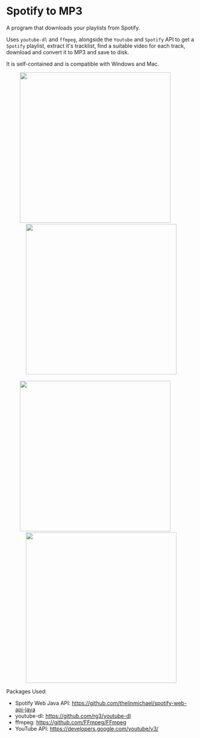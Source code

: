 # Spotify to MP3
A program that downloads your playlists from Spotify.

Uses `youtube-dl` and `ffmpeg`, alongside the `Youtube` and `Spotify` API to get a `Spotify` playlist, extract it's tracklist, find a suitable video for each track, download and convert it to MP3 and save to disk.

It is self-contained and is compatible with Windows and Mac.

<p align="center"><img src="https://i.imgur.com/l7UyjsF.png" data-canonical-src="https://i.imgur.com/l7UyjsF.png" width="400" />&nbsp;&nbsp;&nbsp;&nbsp;&nbsp;&nbsp;&nbsp;&nbsp;<img src="https://i.imgur.com/kyJPjKg.png" data-canonical-src="https://i.imgur.com/kyJPjKg.png" width="400" /><br><br><img src="https://i.imgur.com/hMa5yZS.png" data-canonical-src="https://i.imgur.com/hMa5yZS.png" width="400" />&nbsp;&nbsp;&nbsp;&nbsp;&nbsp;&nbsp;&nbsp;&nbsp;<img src="https://i.imgur.com/SlFxvuC.png" data-canonical-src="https://i.imgur.com/SlFxvuC.png" width="400" /></p>

Packages Used:
- Spotify Web Java API: https://github.com/thelinmichael/spotify-web-api-java
- youtube-dl: https://github.com/rg3/youtube-dl
- ffmpeg: https://github.com/FFmpeg/FFmpeg
- YouTube API: https://developers.google.com/youtube/v3/
